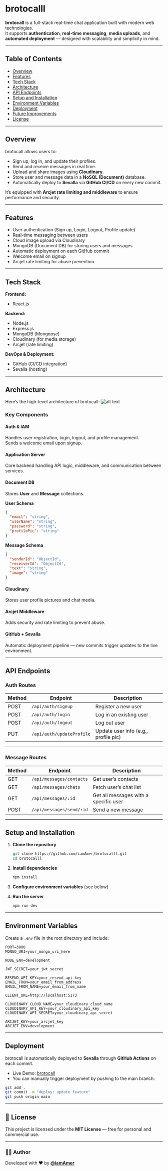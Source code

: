 # brotocalll

**brotocall** is a full-stack real-time chat application built with modern web technologies.  
It supports **authentication**, **real-time messaging**, **media uploads**, and **automated deployment** — designed with scalability and simplicity in mind.

---

## Table of Contents

- [Overview](#-overview)
- [Features](#-features)
- [Tech Stack](#-tech-stack)
- [Architecture](#-architecture)
- [API Endpoints](#-api-endpoints)
- [Setup and Installation](#-setup-and-installation)
- [Environment Variables](#-environment-variables)
- [Deployment](#-deployment)
- [Future Improvements](#-future-improvements)
- [License](#-license)

---

## Overview

brotocall allows users to:

- Sign up, log in, and update their profiles.  
- Send and receive messages in real time.  
- Upload and share images using **Cloudinary**.  
- Store user and message data in a **NoSQL (Document)** database.  
- Automatically deploy to **Sevalla** via **GitHub CI/CD** on every new commit.  

It’s equipped with **Arcjet rate limiting and middleware** to ensure performance and security.

---

## Features

- User authentication (Sign up, Login, Logout, Profile update)  
- Real-time messaging between users  
- Cloud image upload via Cloudinary  
- MongoDB (Document DB) for storing users and messages  
- Automatic deployment on each GitHub commit  
- Welcome email on signup  
- Arcjet rate limiting for abuse prevention  

---

## Tech Stack

**Frontend:**  
- React.js

**Backend:**  
- Node.js  
- Express.js  
- MongoDB (Mongoose)  
- Cloudinary (for media storage)  
- Arcjet (rate limiting)

**DevOps & Deployment:**  
- GitHub (CI/CD integration)  
- Sevalla (hosting)

---

## Architecture

Here’s the high-level architecture of brotocall:
![alt text](brotocall.png)

### Key Components

#### Auth & IAM
Handles user registration, login, logout, and profile management.  
Sends a welcome email upon signup.

#### Application Server
Core backend handling API logic, middleware, and communication between services.

#### Document DB
Stores **User** and **Message** collections.

**User Schema**
```json
{
  "email": "string",
  "userName": "string",
  "password": "string",
  "profilePic": "string"
}
```

**Message Schema**
```json
{
  "senderId": "ObjectId",
  "receiverId": "ObjectId",
  "text": "string",
  "image": "string"
}
```

#### Cloudinary
Stores user profile pictures and chat media.

#### Arcjet Middleware
Adds security and rate limiting to prevent abuse.

#### GitHub + Sevalla
Automatic deployment pipeline — new commits trigger updates to the live environment.

---

## API Endpoints

### **Auth Routes**

| Method | Endpoint | Description |
|--------|-----------|-------------|
| POST | `/api/auth/signup` | Register a new user |
| POST | `/api/auth/login` | Log in an existing user |
| POST | `/api/auth/logout` | Log out user |
| PUT | `/api/auth/updateProfile` | Update user info (e.g., profile pic) |

---

### **Message Routes**

| Method | Endpoint | Description |
|--------|-----------|-------------|
| GET | `/api/messages/contacts` | Get user’s contacts |
| GET | `/api/messages/chats` | Fetch user’s chat list |
| GET | `/api/messages/:id` | Get all messages with a specific user |
| POST | `/api/messages/send/:id` | Send a new message |

---

## Setup and Installation

1. **Clone the repository**
   ```bash
   git clone https://github.com/iamAmer/brotocalll.git
   cd brotocalll
   ```

2. **Install dependencies**
   ```bash
   npm install
   ```

3. **Configure environment variables** (see below)

4. **Run the server**
   ```bash
   npm run dev
   ```

---

## Environment Variables

Create a `.env` file in the root directory and include:

```env
PORT=3000
MONGO_URI=your_mongo_uri_here

NODE_ENV=development

JWT_SECRET=your_jwt_secret

RESEND_API_KEY=your_resend_api_key
EMAIL_FROM=your_email_from_address
EMAIL_FROM_NAME=your_email_from_name

CLIENT_URL=http://localhost:5173

CLOUDINARY_CLOUD_NAME=your_cloudinary_cloud_name
CLOUDINARY_API_KEY=your_cloudinary_api_key
CLOUDINARY_API_SECRET=your_cloudinary_api_secret

ARCJET_KEY=your_arcjet_key
ARCJET_ENV=development
```

---

## Deployment

brotocall is automatically deployed to **Sevalla** through **GitHub Actions** on each commit.  

- Live Demo: [brotocall](https://brotocall-kq897.sevalla.app/)   
- You can manually trigger deployment by pushing to the main branch:

```bash
git add .
git commit -m "deploy: update feature"
git push origin main
```
---

## 📄 License

This project is licensed under the **MIT License** — free for personal and commercial use.

---

### 🧑‍💻 Author

Developed with ❤️ by [**@iamAmer**](https://github.com/iamAmer)